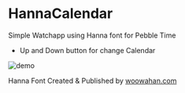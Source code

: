 # HannaCalendar

Simple Watchapp using Hanna font for Pebble Time

- Up and Down button for change Calendar

![demo](https://dl.dropboxusercontent.com/u/53671575/hanna-calendar-watchapp-sample.png)

Hanna Font Created & Published by [woowahan.com](http://www.woowahan.com/?page_id=3985)